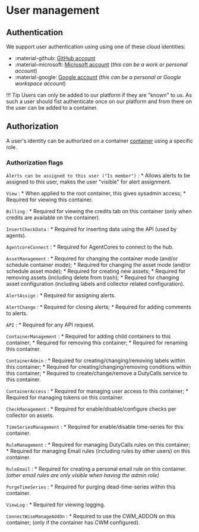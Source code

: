# User management

## Authentication

We support user authentication using using one of these cloud identities:

* :material-github: [GitHub account](https://github.com)
* :material-microsoft: [Microsoft account](https://account.live.com/) (*this can be a work or personal account*)
* :material-google: [Google account](https://www.google.com/account/about/) (*this can be a personal or Google workspace account*)


!!! Tip
    Users can only be added to our platform if they are "known" to us.
    As such a user should fist authenticate once on our platform and from there on the user can be added to a container.

## Authorization

A user's identity can be authorized on a container [container](container.md) using a specific role.

### Authorization flags


`Alerts can be assigned to this user ("Is member")`
:   * Allows alerts to be assigned to this user, makes the user "visible" for alert assignment.


`View`
:   * When applied to the root container, this gives sysadmin access;
    * Required for viewing this container.

`Billing`
:   * Required for viewing the credits tab on this container (only when credits are available on the container).

`InsertCheckData`
:   * Required for inserting data using the API (used by agents).

`AgentcoreConnect`
:    * Required for AgentCores to connect to the hub.

`AssetManagement`
:   * Required for changing the container mode (and/or schedule container mode);
    * Required for changing the asset mode (and/or schedule asset mode);
    * Required for creating new assets;
    * Required for removing assets (including delete from trash);
    * Required for changing asset configuration (including labels and collector related configuration).

`AlertAssign`
:   * Required for assigning alerts.

`AlertChange`
:   * Required for closing alerts;
    * Required for adding comments to alerts.

`API`
:   * Required for any API request.

`ContainerManagement`
:   * Required for adding child containers to this container;
    * Required for removing this container;
    * Required for renaming this container.

`ContainerAdmin`
:   * Required for creating/changing/removing labels within this container;
    * Required for creating/changing/removing conditions within this container;
    * Required to create/change/remove a DutyCalls service to this container.

`ContainerAccess`
:   * Required for managing user access to this container;
    * Required for managing tokens on this container.

`CheckManagement`
:   * Required for enable/disable/configure checks per collector on assets.

`TimeSeriesManagement`
:   * Required for enable/disable time-series for this container.

`RuleManagement`
:   * Required for managing DutyCalls rules on this container;
    * Required for managing Email rules (including rules by other users) on this container.

`RuleEmail`
:   * Required for creating a personal email rule on this container. _(other email rules are only visible when having the admin role)_

`PurgeTimeSeries`
:   * Required for purging dead-time-series within this container.

`ViewLog`
:   * Required for viewing logging.

`ConnectWiseManageAddOn`
:   * Required to use the CWM_ADDON on this container; (only if the container has CWM configured).
